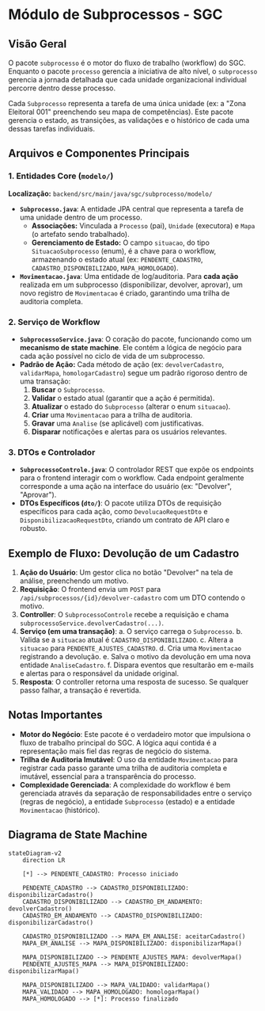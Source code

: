 # Módulo de Subprocessos - SGC

## Visão Geral
O pacote `subprocesso` é o motor do fluxo de trabalho (workflow) do SGC. Enquanto o pacote `processo` gerencia a iniciativa de alto nível, o `subprocesso` gerencia a jornada detalhada que cada unidade organizacional individual percorre dentro desse processo.

Cada `Subprocesso` representa a tarefa de uma única unidade (ex: a "Zona Eleitoral 001" preenchendo seu mapa de competências). Este pacote gerencia o estado, as transições, as validações e o histórico de cada uma dessas tarefas individuais.

## Arquivos e Componentes Principais

### 1. Entidades Core (`modelo/`)
**Localização:** `backend/src/main/java/sgc/subprocesso/modelo/`
- **`Subprocesso.java`**: A entidade JPA central que representa a tarefa de uma unidade dentro de um processo.
  - **Associações:** Vinculada a `Processo` (pai), `Unidade` (executora) e `Mapa` (o artefato sendo trabalhado).
  - **Gerenciamento de Estado:** O campo `situacao`, do tipo `SituacaoSubprocesso` (enum), é a chave para o workflow, armazenando o estado atual (ex: `PENDENTE_CADASTRO`, `CADASTRO_DISPONIBILIZADO`, `MAPA_HOMOLOGADO`).
- **`Movimentacao.java`**: Uma entidade de log/auditoria. Para **cada ação** realizada em um subprocesso (disponibilizar, devolver, aprovar), um novo registro de `Movimentacao` é criado, garantindo uma trilha de auditoria completa.

### 2. Serviço de Workflow
- **`SubprocessoService.java`**: O coração do pacote, funcionando como um **mecanismo de state machine**. Ele contém a lógica de negócio para cada ação possível no ciclo de vida de um subprocesso.
- **Padrão de Ação:** Cada método de ação (ex: `devolverCadastro`, `validarMapa`, `homologarCadastro`) segue um padrão rigoroso dentro de uma transação:
  1.  **Buscar** o `Subprocesso`.
  2.  **Validar** o estado atual (garantir que a ação é permitida).
  3.  **Atualizar** o estado do `Subprocesso` (alterar o enum `situacao`).
  4.  **Criar** uma `Movimentacao` para a trilha de auditoria.
  5.  **Gravar** uma `Analise` (se aplicável) com justificativas.
  6.  **Disparar** notificações e alertas para os usuários relevantes.

### 3. DTOs e Controlador
- **`SubprocessoControle.java`**: O controlador REST que expõe os endpoints para o frontend interagir com o workflow. Cada endpoint geralmente corresponde a uma ação na interface do usuário (ex: "Devolver", "Aprovar").
- **DTOs Específicos (`dto/`)**: O pacote utiliza DTOs de requisição específicos para cada ação, como `DevolucaoRequestDto` e `DisponibilizacaoRequestDto`, criando um contrato de API claro e robusto.

## Exemplo de Fluxo: Devolução de um Cadastro
1.  **Ação do Usuário**: Um gestor clica no botão "Devolver" na tela de análise, preenchendo um motivo.
2.  **Requisição**: O frontend envia um `POST` para `/api/subprocessos/{id}/devolver-cadastro` com um DTO contendo o motivo.
3.  **Controller**: O `SubprocessoControle` recebe a requisição e chama `subprocessoService.devolverCadastro(...)`.
4.  **Serviço (em uma transação)**:
    a. O serviço carrega o `Subprocesso`.
    b. Valida se a `situacao` atual é `CADASTRO_DISPONIBILIZADO`.
    c. Altera a `situacao` para `PENDENTE_AJUSTES_CADASTRO`.
    d. Cria uma `Movimentacao` registrando a devolução.
    e. Salva o motivo da devolução em uma nova entidade `AnaliseCadastro`.
    f. Dispara eventos que resultarão em e-mails e alertas para o responsável da unidade original.
5.  **Resposta**: O controller retorna uma resposta de sucesso. Se qualquer passo falhar, a transação é revertida.

## Notas Importantes
- **Motor do Negócio**: Este pacote é o verdadeiro motor que impulsiona o fluxo de trabalho principal do SGC. A lógica aqui contida é a representação mais fiel das regras de negócio do sistema.
- **Trilha de Auditoria Imutável**: O uso da entidade `Movimentacao` para registrar cada passo garante uma trilha de auditoria completa e imutável, essencial para a transparência do processo.
- **Complexidade Gerenciada**: A complexidade do workflow é bem gerenciada através da separação de responsabilidades entre o serviço (regras de negócio), a entidade `Subprocesso` (estado) e a entidade `Movimentacao` (histórico).

## Diagrama de State Machine
```mermaid
stateDiagram-v2
    direction LR

    [*] --> PENDENTE_CADASTRO: Processo iniciado

    PENDENTE_CADASTRO --> CADASTRO_DISPONIBILIZADO: disponibilizarCadastro()
    CADASTRO_DISPONIBILIZADO --> CADASTRO_EM_ANDAMENTO: devolverCadastro()
    CADASTRO_EM_ANDAMENTO --> CADASTRO_DISPONIBILIZADO: disponibilizarCadastro()

    CADASTRO_DISPONIBILIZADO --> MAPA_EM_ANALISE: aceitarCadastro()
    MAPA_EM_ANALISE --> MAPA_DISPONIBILIZADO: disponibilizarMapa()

    MAPA_DISPONIBILIZADO --> PENDENTE_AJUSTES_MAPA: devolverMapa()
    PENDENTE_AJUSTES_MAPA --> MAPA_DISPONIBILIZADO: disponibilizarMapa()

    MAPA_DISPONIBILIZADO --> MAPA_VALIDADO: validarMapa()
    MAPA_VALIDADO --> MAPA_HOMOLOGADO: homologarMapa()
    MAPA_HOMOLOGADO --> [*]: Processo finalizado
```